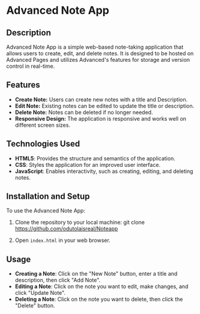 # Advanced Note App

## Description

Advanced Note App is a simple web-based note-taking application that allows users to create, edit, and delete notes. It is designed to be hosted on Advanced Pages and utilizes Advanced's features for storage and version control in real-time.

## Features

- **Create Note:** Users can create new notes with a title and Description.
- **Edit Note:** Existing notes can be edited to update the title or description.
- **Delete Note:** Notes can be deleted if no longer needed.
- **Responsive Design:** The application is responsive and works well on different screen sizes.

## Technologies Used

- **HTML5**: Provides the structure and semantics of the application.
- **CSS**: Styles the application for an improved user interface.
- **JavaScript**: Enables interactivity, such as creating, editing, and deleting notes.

## Installation and Setup

To use the Advanced Note App:

1. Clone the repository to your local machine:
   git clone https://github.com/odutolaisreal/Noteapp

2. Open `index.html` in your web browser.

## Usage

- **Creating a Note**: Click on the "New Note" button, enter a title and description, then click "Add Note".
- **Editing a Note**: Click on the note you want to edit, make changes, and click "Update Note".
- **Deleting a Note**: Click on the note you want to delete, then click the "Delete" button.
